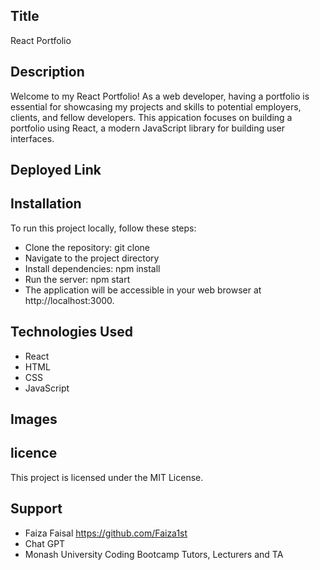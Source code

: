 ## Title 
React Portfolio

## Description 
Welcome to my React Portfolio! As a web developer, having a portfolio is essential for showcasing my projects and skills to potential employers, clients, and fellow developers. This appication focuses on building a portfolio using React, a modern JavaScript library for building user interfaces.

## Deployed Link 

## Installation
To run this project locally, follow these steps:
- Clone the repository: git clone 
- Navigate to the project directory
- Install dependencies: npm install
- Run the server: npm start
- The application will be accessible in your web browser at http://localhost:3000.

## Technologies Used
- React
- HTML
- CSS
- JavaScript

## Images

## licence
This project is licensed under the MIT License.

## Support
- Faiza Faisal https://github.com/Faiza1st
- Chat GPT
- Monash University Coding Bootcamp Tutors, Lecturers and TA